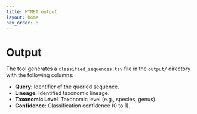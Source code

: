 ```yaml
---
title: HYMET output
layout: home
nav_order: 8
---
```


# Output

The tool generates a `classified_sequences.tsv` file in the `output/` directory with the following columns:

- **Query**: Identifier of the queried sequence.
- **Lineage**: Identified taxonomic lineage.
- **Taxonomic Level**: Taxonomic level (e.g., species, genus).
- **Confidence**: Classification confidence (0 to 1).
